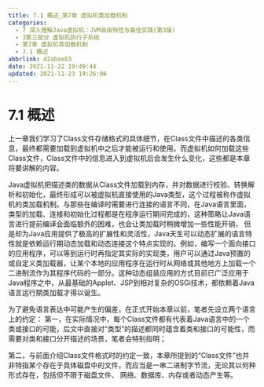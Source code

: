 ```yaml
---
title: 7.1 概述_第7章 虚拟机类加载机制
categories: 
  - 7 深入理解Java虛拟机：JVM高级特性与最佳实践(第3版)
  - 3第三部分 虚拟机执行子系统
  - 第7章 虚拟机类加载机制
  - 7.1 概述
abbrlink: d2abae83
date: 2021-11-22 19:49:44
updated: 2021-11-23 19:26:06
---
```

# 7.1 概述
上一章我们学习了Class文件存储格式的具体细节，在Class文件中描述的各类信息，最终都需要加载到虚拟机中之后才能被运行和使用。而虚拟机如何加载这些Class文件，Class文件中的信息进入到虚拟机后会发生什么变化，这些都是本章将要讲解的内容。

Java虚拟机把描述类的数据从Class文件加载到内存，并对数据进行校验、转换解析和初始化，最终形成可以被虚拟机直接使用的Java类型，这个过程被称作虚拟机的类加载机制。与那些在编译时需要进行连接的语言不同，在Java语言里面，类型的加载、连接和初始化过程都是在程序运行期间完成的，这种策略让Java语言进行提前编译会面临额外的困难，也会让类加载时稍微增加一些性能开销， 但是却为Java应用提供了极高的扩展性和灵活性，Java天生可以动态扩展的语言特性就是依赖运行期动态加载和动态连接这个特点实现的。例如，编写一个面向接口的应用程序，可以等到运行时再指定其实际的实现类，用户可以通过Java预置的或自定义类加载器，让某个本地的应用程序在运行时从网络或其他地方上加载一个二进制流作为其程序代码的一部分。这种动态组装应用的方式目前已广泛应用于Java程序之中，从最基础的Applet、JSP到相对复杂的OSGi技术，都依赖着Java语言运行期类加载才得以诞生。

为了避免语言表达中可能产生的偏差，在正式开始本章以前，笔者先设立两个语言上的约定：
第一，在实际情况中，每个Class文件都有代表着Java语言中的一个类或接口的可能，后文中直接对“类型”的描述都同时蕴含着类和接口的可能性，而需要对类和接口分开描述的场景，笔者会特别指明；

第二，与前面介绍Class文件格式时的约定一致，本章所提到的“Class文件”也并非特指某个存在于具体磁盘中的文件，而应当是一串二进制字节流，无论其以何种形式存在，包括但不限于磁盘文件、 网络、数据库、内存或者动态产生等。
